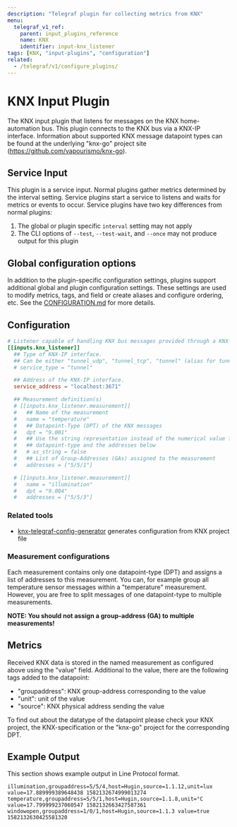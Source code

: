 ```yaml
---
description: "Telegraf plugin for collecting metrics from KNX"
menu:
  telegraf_v1_ref:
    parent: input_plugins_reference
    name: KNX
    identifier: input-knx_listener
tags: [KNX, "input-plugins", "configuration"]
related:
  - /telegraf/v1/configure_plugins/
---
```


# KNX Input Plugin

The KNX input plugin that listens for messages on the KNX home-automation bus.
This plugin connects to the KNX bus via a KNX-IP interface.
Information about supported KNX message datapoint types can be found at the
underlying "knx-go" project site (<https://github.com/vapourismo/knx-go>).

## Service Input <!-- @/docs/includes/service_input.md -->

This plugin is a service input. Normal plugins gather metrics determined by the
interval setting. Service plugins start a service to listens and waits for
metrics or events to occur. Service plugins have two key differences from
normal plugins:

1. The global or plugin specific `interval` setting may not apply
2. The CLI options of `--test`, `--test-wait`, and `--once` may not produce
   output for this plugin

## Global configuration options <!-- @/docs/includes/plugin_config.md -->

In addition to the plugin-specific configuration settings, plugins support
additional global and plugin configuration settings. These settings are used to
modify metrics, tags, and field or create aliases and configure ordering, etc.
See the [CONFIGURATION.md](/telegraf/v1/configuration/#plugins) for more details.

[CONFIGURATION.md]: ../../../docs/CONFIGURATION.md#plugins

## Configuration

```toml @sample.conf
# Listener capable of handling KNX bus messages provided through a KNX-IP Interface.
[[inputs.knx_listener]]
  ## Type of KNX-IP interface.
  ## Can be either "tunnel_udp", "tunnel_tcp", "tunnel" (alias for tunnel_udp) or "router".
  # service_type = "tunnel"

  ## Address of the KNX-IP interface.
  service_address = "localhost:3671"

  ## Measurement definition(s)
  # [[inputs.knx_listener.measurement]]
  #   ## Name of the measurement
  #   name = "temperature"
  #   ## Datapoint-Type (DPT) of the KNX messages
  #   dpt = "9.001"
  #   ## Use the string representation instead of the numerical value for the
  #   ## datapoint-type and the addresses below
  #   # as_string = false
  #   ## List of Group-Addresses (GAs) assigned to the measurement
  #   addresses = ["5/5/1"]

  # [[inputs.knx_listener.measurement]]
  #   name = "illumination"
  #   dpt = "9.004"
  #   addresses = ["5/5/3"]
```

### Related tools

- [knx-telegraf-config-generator](https://github.com/svsool/knx-telegraf-config-generator) generates configuration from KNX project file

### Measurement configurations

Each measurement contains only one datapoint-type (DPT) and assigns a list of
addresses to this measurement. You can, for example group all temperature sensor
messages within a "temperature" measurement. However, you are free to split
messages of one datapoint-type to multiple measurements.

**NOTE: You should not assign a group-address (GA) to multiple measurements!**

## Metrics

Received KNX data is stored in the named measurement as configured above using
the "value" field. Additional to the value, there are the following tags added
to the datapoint:

- "groupaddress": KNX group-address corresponding to the value
- "unit":         unit of the value
- "source":       KNX physical address sending the value

To find out about the datatype of the datapoint please check your KNX project,
the KNX-specification or the "knx-go" project for the corresponding DPT.

## Example Output

This section shows example output in Line Protocol format.

```text
illumination,groupaddress=5/5/4,host=Hugin,source=1.1.12,unit=lux value=17.889999389648438 1582132674999013274
temperature,groupaddress=5/5/1,host=Hugin,source=1.1.8,unit=°C value=17.799999237060547 1582132663427587361
windowopen,groupaddress=1/0/1,host=Hugin,source=1.1.3 value=true 1582132630425581320
```
